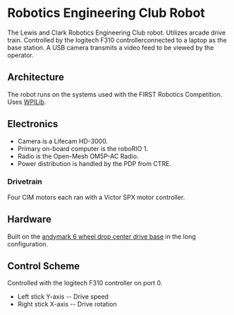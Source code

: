 # Robotics Engineering Club Robot
The Lewis and Clark Robotics Engineering Club robot. Utilizes arcade drive train. Controlled by the logitech F310 controllerconnected to a laptop as the base station. A USB camera transmits a video feed to be viewed by the operator.
## Architecture
The robot runs on the systems used with the FIRST Robotics Competition. Uses [WPILib](https://docs.wpilib.org/en/stable/).
## Electronics
- Camera is a Lifecam HD-3000. 
- Primary on-board computer is the roboRIO 1.
- Radio is the Open-Mesh OM5P-AC Radio.
- Power distribution is handled by the PDP from CTRE.
### Drivetrain
Four CIM motors each ran with a Victor SPX motor controller.
## Hardware
Built on the [andymark 6 wheel drop center drive base](https://www.andymark.com/products/am14u5-6-wheel-drop-center-robot-drive-base-first-kit-of-parts-chassis) in the long configuration.
## Control Scheme
Controlled with the logitech F310 controller on port 0.
- Left stick Y-axis  -- Drive speed
- Right stick X-axis -- Drive rotation
